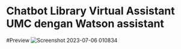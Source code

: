 # Chatbot Library Virtual Assistant UMC dengan Watson assistant

#Preview
![Screenshot 2023-07-06 010834](https://github.com/Lux17/ChatbotLibrary/assets/59023470/373f4a0d-c832-42b3-b585-0d7de724ba0c)

